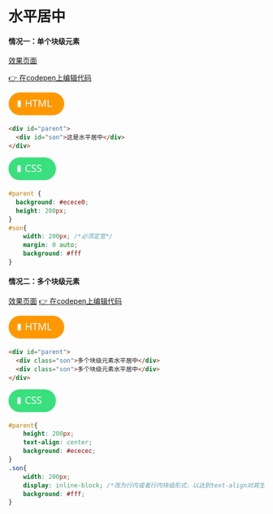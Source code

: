 # 水平居中

####  情况一：单个块级元素

[效果页面](../assets/source/00布局-水平居中1.html ':include :type=iframe width=100% height=223px')

[:point_right: 在codepen上编辑代码](https://codepen.io/shuangcs/pen/pLZKRL)

![标签](../assets/html.svg)

```html
<div id="parent">
  <div id="son">这是水平居中</div>
</div>
```

![标签](../assets/css.svg)

```css
#parent {
  background: #ecece0;
  height: 200px;
}
#son{
    width: 200px; /*必须定宽*/
    margin: 0 auto;
    background: #fff
}
```

####  情况二：多个块级元素

[效果页面](../assets/source/00布局-水平居中2.html ':include :type=iframe width=100% height=223px')
[:point_right: 在codepen上编辑代码](https://codepen.io/shuangcs/pen/wmxXdd)

![标签](../assets/html.svg)

```html
<div id="parent">
  <div class="son">多个块级元素水平居中</div>
  <div class="son">多个块级元素水平居中</div>
</div>
```

![标签](../assets/css.svg)

```css
#parent{
    height: 200px;
    text-align: center;
    background: #ececec;
}
.son{
    width: 200px;
    display: inline-block; /*改为行内或者行内块级形式，以达到text-align对其生效*/
    background: #fff;
}
```